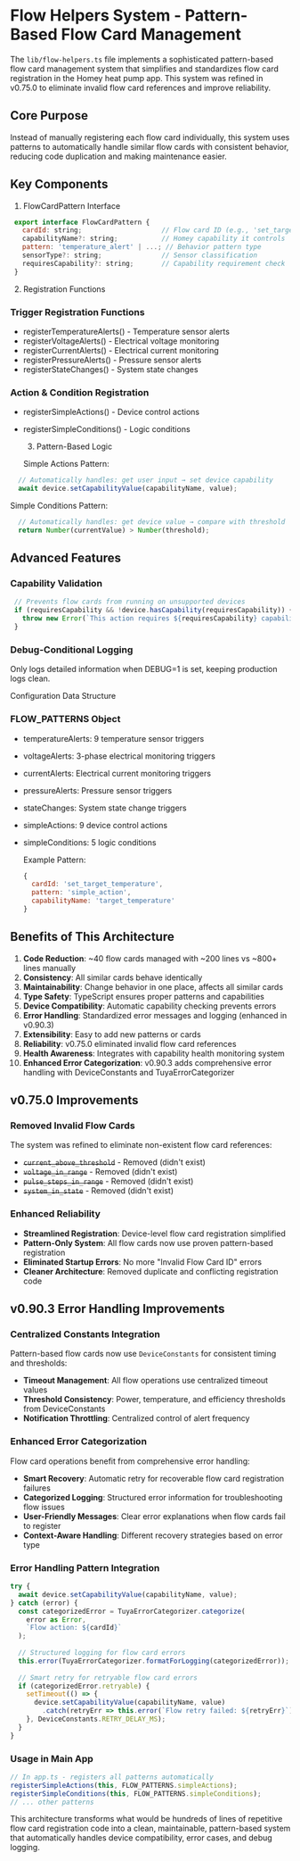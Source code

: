 # Flow Helpers System - Pattern-Based Flow Card Management

The `lib/flow-helpers.ts` file implements a sophisticated pattern-based flow card management system that simplifies and standardizes flow card registration in the Homey heat pump app. This system was refined in v0.75.0 to eliminate invalid flow card references and improve reliability.

## Core Purpose

  Instead of manually registering each flow card individually, this system uses patterns to automatically handle similar flow cards
   with consistent behavior, reducing code duplication and making maintenance easier.

## Key Components

  1. FlowCardPattern Interface

 ```javascript
  export interface FlowCardPattern {
    cardId: string;                    // Flow card ID (e.g., 'set_target_temperature')
    capabilityName?: string;           // Homey capability it controls
    pattern: 'temperature_alert' | ...; // Behavior pattern type
    sensorType?: string;               // Sensor classification
    requiresCapability?: string;       // Capability requirement check
  }
 ```

  2. Registration Functions

### Trigger Registration Functions

- registerTemperatureAlerts() - Temperature sensor alerts
- registerVoltageAlerts() - Electrical voltage monitoring
- registerCurrentAlerts() - Electrical current monitoring
- registerPressureAlerts() - Pressure sensor alerts
- registerStateChanges() - System state changes

### Action & Condition Registration

- registerSimpleActions() - Device control actions
- registerSimpleConditions() - Logic conditions

  3. Pattern-Based Logic

  Simple Actions Pattern:

```javascript
  // Automatically handles: get user input → set device capability
  await device.setCapabilityValue(capabilityName, value);
```

  Simple Conditions Pattern:

```javascript
  // Automatically handles: get device value → compare with threshold
  return Number(currentValue) > Number(threshold);
```

## Advanced Features

### Capability Validation

 ```javascript
  // Prevents flow cards from running on unsupported devices
  if (requiresCapability && !device.hasCapability(requiresCapability)) {
    throw new Error(`This action requires ${requiresCapability} capability`);
  }
 ```

### Debug-Conditional Logging

  Only logs detailed information when DEBUG=1 is set, keeping production logs clean.

  Configuration Data Structure

### FLOW_PATTERNS Object

- temperatureAlerts: 9 temperature sensor triggers
- voltageAlerts: 3-phase electrical monitoring triggers
- currentAlerts: Electrical current monitoring triggers
- pressureAlerts: Pressure sensor triggers
- stateChanges: System state change triggers
- simpleActions: 9 device control actions
- simpleConditions: 5 logic conditions

  Example Pattern:

  ```javascript
  {
    cardId: 'set_target_temperature',
    pattern: 'simple_action',
    capabilityName: 'target_temperature'
  }
  ```

## Benefits of This Architecture

1. **Code Reduction**: ~40 flow cards managed with ~200 lines vs ~800+ lines manually
2. **Consistency**: All similar cards behave identically
3. **Maintainability**: Change behavior in one place, affects all similar cards
4. **Type Safety**: TypeScript ensures proper patterns and capabilities
5. **Device Compatibility**: Automatic capability checking prevents errors
6. **Error Handling**: Standardized error messages and logging (enhanced in v0.90.3)
7. **Extensibility**: Easy to add new patterns or cards
8. **Reliability**: v0.75.0 eliminated invalid flow card references
9. **Health Awareness**: Integrates with capability health monitoring system
10. **Enhanced Error Categorization**: v0.90.3 adds comprehensive error handling with DeviceConstants and TuyaErrorCategorizer

## v0.75.0 Improvements

### Removed Invalid Flow Cards
The system was refined to eliminate non-existent flow card references:
- ~~`current_above_threshold`~~ - Removed (didn't exist)
- ~~`voltage_in_range`~~ - Removed (didn't exist)  
- ~~`pulse_steps_in_range`~~ - Removed (didn't exist)
- ~~`system_in_state`~~ - Removed (didn't exist)

### Enhanced Reliability
- **Streamlined Registration**: Device-level flow card registration simplified
- **Pattern-Only System**: All flow cards now use proven pattern-based registration
- **Eliminated Startup Errors**: No more "Invalid Flow Card ID" errors
- **Cleaner Architecture**: Removed duplicate and conflicting registration code

## v0.90.3 Error Handling Improvements

### Centralized Constants Integration
Pattern-based flow cards now use `DeviceConstants` for consistent timing and thresholds:
- **Timeout Management**: All flow operations use centralized timeout values
- **Threshold Consistency**: Power, temperature, and efficiency thresholds from DeviceConstants
- **Notification Throttling**: Centralized control of alert frequency

### Enhanced Error Categorization
Flow card operations benefit from comprehensive error handling:
- **Smart Recovery**: Automatic retry for recoverable flow card registration failures
- **Categorized Logging**: Structured error information for troubleshooting flow issues
- **User-Friendly Messages**: Clear error explanations when flow cards fail to register
- **Context-Aware Handling**: Different recovery strategies based on error type

### Error Handling Pattern Integration
```javascript
try {
  await device.setCapabilityValue(capabilityName, value);
} catch (error) {
  const categorizedError = TuyaErrorCategorizer.categorize(
    error as Error, 
    `Flow action: ${cardId}`
  );
  
  // Structured logging for flow card errors
  this.error(TuyaErrorCategorizer.formatForLogging(categorizedError));
  
  // Smart retry for retryable flow card errors
  if (categorizedError.retryable) {
    setTimeout(() => {
      device.setCapabilityValue(capabilityName, value)
        .catch(retryErr => this.error(`Flow retry failed: ${retryErr}`));
    }, DeviceConstants.RETRY_DELAY_MS);
  }
}
```

### Usage in Main App

  ```javascript
  // In app.ts - registers all patterns automatically
  registerSimpleActions(this, FLOW_PATTERNS.simpleActions);
  registerSimpleConditions(this, FLOW_PATTERNS.simpleConditions);
  // ... other patterns

  ```

  This architecture transforms what would be hundreds of lines of repetitive flow card registration code into a clean,
  maintainable, pattern-based system that automatically handles device compatibility, error cases, and debug logging.

